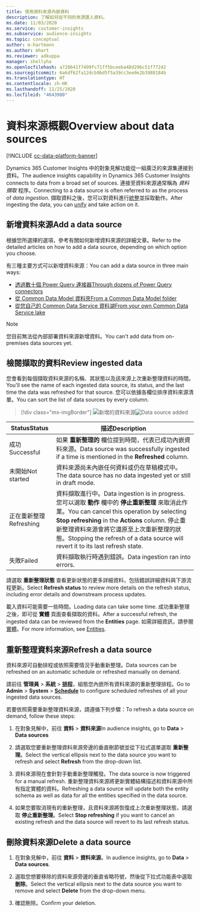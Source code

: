 ```yaml
---
title: 使用資料來源內嵌資料
description: 了解如何從不同的來源匯入資料。
ms.date: 11/03/2020
ms.service: customer-insights
ms.subservice: audience-insights
ms.topic: conceptual
author: m-hartmann
ms.author: mhart
ms.reviewer: adkuppa
manager: shellyha
ms.openlocfilehash: a720641f7499fc71ff5bceeba48d296c51f77242
ms.sourcegitcommit: 6a6df62fa12dcb9bd5f5a39cc3ee0e2b3988184b
ms.translationtype: HT
ms.contentlocale: zh-HK
ms.lasthandoff: 11/25/2020
ms.locfileid: "4643980"
---
```

# <a name="overview-about-data-sources"></a><span data-ttu-id="0cee2-103">資料來源概觀</span><span class="sxs-lookup"><span data-stu-id="0cee2-103">Overview about data sources</span></span>

[!INCLUDE [cc-data-platform-banner](../includes/cc-data-platform-banner.md)]

<span data-ttu-id="0cee2-104">Dynamics 365 Customer Insights 中的對象見解功能從一組廣泛的來源集連接到資料。</span><span class="sxs-lookup"><span data-stu-id="0cee2-104">The audience insights capability in Dynamics 365 Customer Insights connects to data from a broad set of sources.</span></span> <span data-ttu-id="0cee2-105">連接至資料來源通常稱為 *資料擷取* 程序。</span><span class="sxs-lookup"><span data-stu-id="0cee2-105">Connecting to a data source is often referred to as the process of *data ingestion*.</span></span> <span data-ttu-id="0cee2-106">擷取資料之後，您可以對資料進行[統整](data-unification.md)並採取動作。</span><span class="sxs-lookup"><span data-stu-id="0cee2-106">After ingesting the data, you can [unify](data-unification.md) and take action on it.</span></span>

## <a name="add-a-data-source"></a><span data-ttu-id="0cee2-107">新增資料來源</span><span class="sxs-lookup"><span data-stu-id="0cee2-107">Add a data source</span></span>

<span data-ttu-id="0cee2-108">根據您所選擇的選項，參考有關如何新增資料來源的詳細文章。</span><span class="sxs-lookup"><span data-stu-id="0cee2-108">Refer to the detailed articles on how to add a data source, depending on which option you choose.</span></span>

<span data-ttu-id="0cee2-109">有三種主要方式可以新增資料來源：</span><span class="sxs-lookup"><span data-stu-id="0cee2-109">You can add a data source in three main ways:</span></span>

- [<span data-ttu-id="0cee2-110">透過數十個 Power Query 連接器</span><span class="sxs-lookup"><span data-stu-id="0cee2-110">Through dozens of Power Query connectors</span></span>](connect-power-query.md)
- [<span data-ttu-id="0cee2-111">從 Common Data Model 資料夾</span><span class="sxs-lookup"><span data-stu-id="0cee2-111">From a Common Data Model folder</span></span>](connect-common-data-model.md)
- [<span data-ttu-id="0cee2-112">從您自己的 Common Data Service 資料湖</span><span class="sxs-lookup"><span data-stu-id="0cee2-112">From your own Common Data Service lake</span></span>](connect-common-data-service-lake.md)

> [!NOTE]
> <span data-ttu-id="0cee2-113">您目前無法從內部部署資料來源新增資料。</span><span class="sxs-lookup"><span data-stu-id="0cee2-113">You can't add data from on-premises data sources yet.</span></span>

## <a name="review-ingested-data"></a><span data-ttu-id="0cee2-114">檢閱擷取的資料</span><span class="sxs-lookup"><span data-stu-id="0cee2-114">Review ingested data</span></span>

<span data-ttu-id="0cee2-115">您會看到每個擷取資料來源的名稱、其狀態以及該來源上次重新整理資料的時間。</span><span class="sxs-lookup"><span data-stu-id="0cee2-115">You'll see the name of each ingested data source, its status, and the last time the data was refreshed for that source.</span></span> <span data-ttu-id="0cee2-116">您可以依據各欄位排序資料來源清單。</span><span class="sxs-lookup"><span data-stu-id="0cee2-116">You can sort the list of data sources by every column.</span></span>

> [!div class="mx-imgBorder"]
> <span data-ttu-id="0cee2-117">![新增的資料來源](media/configure-data-datasource-added.png "新增的資料來源")</span><span class="sxs-lookup"><span data-stu-id="0cee2-117">![Data source added](media/configure-data-datasource-added.png "Data source added")</span></span>

|<span data-ttu-id="0cee2-118">Status</span><span class="sxs-lookup"><span data-stu-id="0cee2-118">Status</span></span>  |<span data-ttu-id="0cee2-119">描述</span><span class="sxs-lookup"><span data-stu-id="0cee2-119">Description</span></span>  |
|---------|---------|
|<span data-ttu-id="0cee2-120">成功</span><span class="sxs-lookup"><span data-stu-id="0cee2-120">Successful</span></span>   |<span data-ttu-id="0cee2-121">如果 **重新整理的** 欄位提到時間，代表已成功內嵌資料來源。</span><span class="sxs-lookup"><span data-stu-id="0cee2-121">Data source was successfully ingested if a time is mentioned in the **Refreshed** column.</span></span>
|<span data-ttu-id="0cee2-122">未開始</span><span class="sxs-lookup"><span data-stu-id="0cee2-122">Not started</span></span>   |<span data-ttu-id="0cee2-123">資料來源尚未內嵌任何資料或仍在草稿模式中。</span><span class="sxs-lookup"><span data-stu-id="0cee2-123">The data source has no data ingested yet or still in draft mode.</span></span>         |
|<span data-ttu-id="0cee2-124">正在重新整理</span><span class="sxs-lookup"><span data-stu-id="0cee2-124">Refreshing</span></span>    |<span data-ttu-id="0cee2-125">資料擷取進行中。</span><span class="sxs-lookup"><span data-stu-id="0cee2-125">Data ingestion is in progress.</span></span> <span data-ttu-id="0cee2-126">您可以選取 **動作** 欄中的 **停止重新整理** 來取消此作業。</span><span class="sxs-lookup"><span data-stu-id="0cee2-126">You can cancel this operation by selecting **Stop refreshing** in the **Actions** column.</span></span> <span data-ttu-id="0cee2-127">停止重新整理資料來源會將它還原至上次重新整理的狀態。</span><span class="sxs-lookup"><span data-stu-id="0cee2-127">Stopping the refresh of a data source will revert it to its last refresh state.</span></span>       |
|<span data-ttu-id="0cee2-128">失敗</span><span class="sxs-lookup"><span data-stu-id="0cee2-128">Failed</span></span>     |<span data-ttu-id="0cee2-129">資料擷取執行時遇到錯誤。</span><span class="sxs-lookup"><span data-stu-id="0cee2-129">Data ingestion ran into errors.</span></span>         |

<span data-ttu-id="0cee2-130">請選取 **重新整理狀態** 查看更新狀態的更多詳細資料，包括錯誤詳細資料與下游流程更新。</span><span class="sxs-lookup"><span data-stu-id="0cee2-130">Select **Refresh status** to review more details on the refresh status, including error details and downstream process updates.</span></span>

<span data-ttu-id="0cee2-131">載入資料可能需要一些時間。</span><span class="sxs-lookup"><span data-stu-id="0cee2-131">Loading data can take some time.</span></span> <span data-ttu-id="0cee2-132">成功重新整理之後，即可從 **實體** 頁面查看擷取的資料。</span><span class="sxs-lookup"><span data-stu-id="0cee2-132">After a successful refresh, the ingested data can be reviewed from the **Entities** page.</span></span> <span data-ttu-id="0cee2-133">如需詳細資訊，請參閱[實體](entities.md)。</span><span class="sxs-lookup"><span data-stu-id="0cee2-133">For more information, see [Entities](entities.md).</span></span>

## <a name="refresh-a-data-source"></a><span data-ttu-id="0cee2-134">重新整理資料來源</span><span class="sxs-lookup"><span data-stu-id="0cee2-134">Refresh a data source</span></span>

<span data-ttu-id="0cee2-135">資料來源可自動排程或依照需要情況手動重新整理。</span><span class="sxs-lookup"><span data-stu-id="0cee2-135">Data sources can be refreshed on an automatic schedule or refreshed manually on demand.</span></span> 

<span data-ttu-id="0cee2-136">請前往 **管理員** > **系統** > [**排程**](system.md#schedule-tab)，組態您內嵌所有資料來源的重新整理排程。</span><span class="sxs-lookup"><span data-stu-id="0cee2-136">Go to **Admin** > **System** > [**Schedule**](system.md#schedule-tab) to configure scheduled refreshes of all your ingested data sources.</span></span>

<span data-ttu-id="0cee2-137">若要依照需要重新整理資料來源，請遵循下列步驟：</span><span class="sxs-lookup"><span data-stu-id="0cee2-137">To refresh a data source on demand, follow these steps:</span></span>

1. <span data-ttu-id="0cee2-138">在對象見解中，前往 **資料** > **資料來源**</span><span class="sxs-lookup"><span data-stu-id="0cee2-138">In audience insights, go to **Data** > **Data sources**</span></span>

2. <span data-ttu-id="0cee2-139">請選取您要重新整理資料來源旁邊的垂直刪節號並從下拉式選單選取 **重新整理**。</span><span class="sxs-lookup"><span data-stu-id="0cee2-139">Select the vertical ellipsis next to the data source you want to refresh and select **Refresh** from the drop-down list.</span></span>

3. <span data-ttu-id="0cee2-140">資料來源現在會針對手動重新整理觸發。</span><span class="sxs-lookup"><span data-stu-id="0cee2-140">The data source is now triggered for a manual refresh.</span></span> <span data-ttu-id="0cee2-141">重新整理資料來源將更新實體結構描述和資料來源中所有指定實體的資料。</span><span class="sxs-lookup"><span data-stu-id="0cee2-141">Refreshing a data source will update both the entity schema as well as data for all the entities specified in the data source.</span></span>

4. <span data-ttu-id="0cee2-142">如果您要取消現有的重新整理，且資料來源將恢復成上次重新整理狀態，請選取 **停止重新整理**。</span><span class="sxs-lookup"><span data-stu-id="0cee2-142">Select **Stop refreshing** if you want to cancel an existing refresh and the data source will revert to its last refresh status.</span></span>

## <a name="delete-a-data-source"></a><span data-ttu-id="0cee2-143">刪除資料來源</span><span class="sxs-lookup"><span data-stu-id="0cee2-143">Delete a data source</span></span>

1. <span data-ttu-id="0cee2-144">在對象見解中，前往 **資料** > **資料來源**。</span><span class="sxs-lookup"><span data-stu-id="0cee2-144">In audience insights, go to **Data** > **Data sources**.</span></span>

2. <span data-ttu-id="0cee2-145">選取您想要移除的資料來源旁邊的垂直省略符號，然後從下拉式功能表中選取 **刪除**。</span><span class="sxs-lookup"><span data-stu-id="0cee2-145">Select the vertical ellipsis next to the data source you want to remove and select **Delete** from the drop-down menu.</span></span>

3. <span data-ttu-id="0cee2-146">確認刪除。</span><span class="sxs-lookup"><span data-stu-id="0cee2-146">Confirm your deletion.</span></span>
